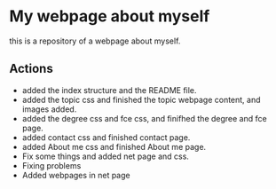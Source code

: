# My webpage about myself

this is a repository of a webpage about myself.

## Actions

- added the index structure and the README file.
- added the topic css and finished the topic webpage content, and images added.
- added the degree css and fce css, and finifhed the degree and fce page.
- added contact css and finished contact page.
- added About me css and finished About me page.
- Fix some things and added net page and css.
- Fixing problems
- Added webpages in net page